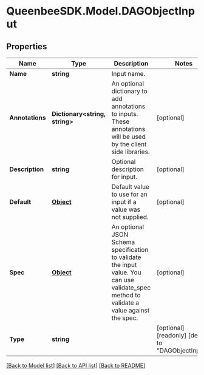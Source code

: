 
# QueenbeeSDK.Model.DAGObjectInput

## Properties

Name | Type | Description | Notes
------------ | ------------- | ------------- | -------------
**Name** | **string** | Input name. | 
**Annotations** | **Dictionary&lt;string, string&gt;** | An optional dictionary to add annotations to inputs. These annotations will be used by the client side libraries. | [optional] 
**Description** | **string** | Optional description for input. | [optional] 
**Default** | [**Object**](.md) | Default value to use for an input if a value was not supplied. | [optional] 
**Spec** | [**Object**](.md) | An optional JSON Schema specification to validate the input value. You can use validate_spec method to validate a value against the spec. | [optional] 
**Type** | **string** |  | [optional] [readonly] [default to "DAGObjectInput"]

[[Back to Model list]](../README.md#documentation-for-models)
[[Back to API list]](../README.md#documentation-for-api-endpoints)
[[Back to README]](../README.md)

